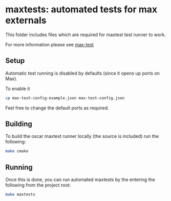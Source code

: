 # maxtests: automated tests for max externals

This folder includes files which are required for maxtest test runner to work.

For more information please see [max-test](https://github.com/Cycling74/max-test)

## Setup

Automatic test running is disabled by defaults (since it opens up ports on Max).

To enable it

```bash
cp max-test-config-example.json max-test-config.json
```

Feel free to change the default ports as required.

## Building

To build the oscar maxtest runner locally (the source is included) run the following:

```bash
make cmake
```

## Running

Once this is done, you can run automated maxtests by the entering the following from the project root:

```bash
make maxtests
```
